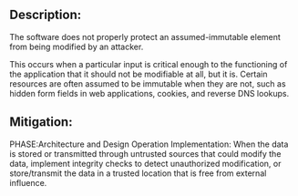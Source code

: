 ## Description:

The software does not properly protect an assumed-immutable element from being modified by an attacker.

This occurs when a particular input is critical enough to the functioning of the application that it should not be modifiable at all, but it is. Certain resources are often assumed to be immutable when they are not, such as hidden form fields in web applications, cookies, and reverse DNS lookups.

## Mitigation:


PHASE:Architecture and Design Operation Implementation:
When the data is stored or transmitted through untrusted sources that could modify the data, implement integrity checks to detect unauthorized modification, or store/transmit the data in a trusted location that is free from external influence.

